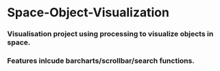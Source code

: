 # Space-Object-Visualization

### Visualisation project using processing to visualize objects in space.
### Features inlcude barcharts/scrollbar/search functions.
